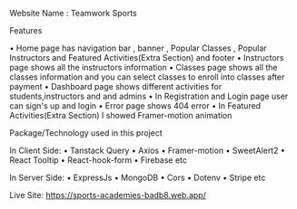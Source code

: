 Website Name : Teamwork Sports



Features

• Home page has navigation bar , banner , Popular Classes , Popular Instructors and Featured Activities(Extra Section) and footer
• Instructors page shows all the instructors information 
• Classes page shows all the classes information and you can select classes to enroll into classes after payment
• Dashboard page shows different activities for students,instructors and and admins
• In Registration and Login page user can sign's up and login
• Error page shows 404 error
• In Featured Activities(Extra Section) I showed Framer-motion animation

Package/Technology used in this project

In Client Side:
• Tanstack Query
• Axios
• Framer-motion 
• SweetAlert2
• React Tooltip
• React-hook-form
• Firebase etc

In Server Side:
• ExpressJs
• MongoDB
• Cors
• Dotenv
• Stripe etc

Live Site: https://sports-academies-badb8.web.app/









